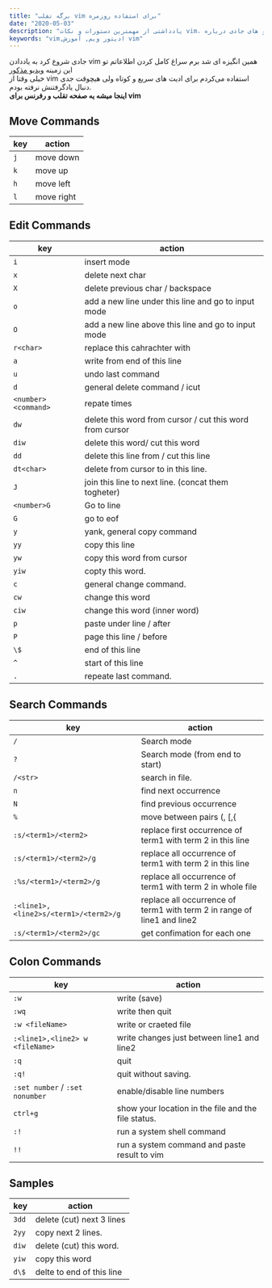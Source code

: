 ```yaml
---
title: "برگه تقلب vim برای استفاده روزمره"
date: "2020-05-03"
description: "یادداشتی از مهمترین دستورات و نکات vim، این یادداشت بعد از ویدیو های جادی درباره vim نوشته شد"
keywords: "vim,ادیتور ویم, آموزش vim"
---
```


جادی شروع کرد به یاددادن vim همین انگیزه ای شد برم سراغ کامل کردن اطلاعاتم تو این زمینه
[ویدیو مذکور](https://www.youtube.com/watch?v=BnfJJtcVFPo)\
خیلی وقتا از vim استفاده می‌کردم برای ادیت های سریع و کوتاه ولی هیچوقت جدی دنبال یادگرفتنش نرفته بودم.\
**اینجا میشه یه صفحه تقلب و رفرنس برای vim**

## Move Commands

| key | action     |
| --- | ---------- |
| `j` | move down  |
| `k` | move up    |
| `h` | move left  |
| `l` | move right |

## Edit Commands

| key                 | action                                                   |
| ------------------- | -------------------------------------------------------- |
| `i`                 | insert mode                                              |
| `x`                 | delete next char                                         |
| `X`                 | delete previous char / backspace                         |
| `o`                 | add a new line under this line and go to input mode      |
| `O`                 | add a new line above this line and go to input mode      |
| `r<char>`           | replace this cahrachter with <char>                      |
| `a`                 | write from end of this line                              |
| `u`                 | undo last command                                        |
| `d`                 | general delete command / icut                            |
| `<number><command>` | repate <number> times <command>                          |
| `dw`                | delete this word from cursor / cut this word from cursor |
| `diw`               | delete this word/ cut this word                          |
| `dd`                | delete this line from / cut this line                    |
| `dt<char>`          | delete from cursor to <char> in this line.               |
| `J`                 | join this line to next line. (concat them togheter)      |
| `<number>G`         | Go to line <number>                                      |
| `G`                 | go to eof                                                |
| `y`                 | yank, general copy command                               |
| `yy`                | copy this line                                           |
| `yw`                | copy this word from cursor                               |
| `yiw`               | copty this word.                                         |
| `c`                 | general change command.                                  |
| `cw`                | change this word                                         |
| `ciw`               | change this word (inner word)                            |
| `p`                 | paste under line / after                                 |
| `P`                 | page this line / before                                  |
| `\$`                | end of this line                                         |
| `^`                 | start of this line                                       |
| `.`                 | repeate last command.                                    |

## Search Commands

| key                                   | action                                                                  |
| ------------------------------------- | ----------------------------------------------------------------------- |
| `/`                                   | Search mode                                                             |
| `?`                                   | Search mode (from end to start)                                         |
| `/<str>`                              | search <str> in file.                                                   |
| `n`                                   | find next occurrence                                                    |
| `N`                                   | find previous occurrence                                                |
| `%`                                   | move between pairs (, [,{                                               |
| `:s/<term1>/<term2>`                  | replace first occurrence of term1 with term 2 in this line              |
| `:s/<term1>/<term2>/g`                | replace all occurrence of term1 with term 2 in this line                |
| `:%s/<term1>/<term2>/g`               | replace all occurrence of term1 with term 2 in whole file               |
| `:<line1>,<line2>s/<term1>/<term2>/g` | replace all occurrence of term1 with term 2 in range of line1 and line2 |
| `:s/<term1>/<term2>/gc`               | get confimation for each one                                            |

## Colon Commands

| key                             | action                                              |
| ------------------------------- | --------------------------------------------------- |
| `:w`                            | write (save)                                        |
| `:wq`                           | write then quit                                     |
| `:w <fileName>`                 | write or craeted file                               |
| `:<line1>,<line2> w <fileName>` | write changes just between line1 and line2          |
| `:q`                            | quit                                                |
| `:q!`                           | quit without saving.                                |
| `:set number` / `:set nonumber` | enable/disable line numbers                         |
| `ctrl+g`                        | show your location in the file and the file status. |
| `:!`                            | run a system shell command                          |
| `!!`                            | run a system command and paste result to vim        |

## Samples

| key   | action                    |
| ----- | ------------------------- |
| `3dd` | delete (cut) next 3 lines |
| `2yy` | copy next 2 lines.        |
| `diw` | delete (cut) this word.   |
| `yiw` | copy this word            |
| `d\$` | delte to end of this line |
